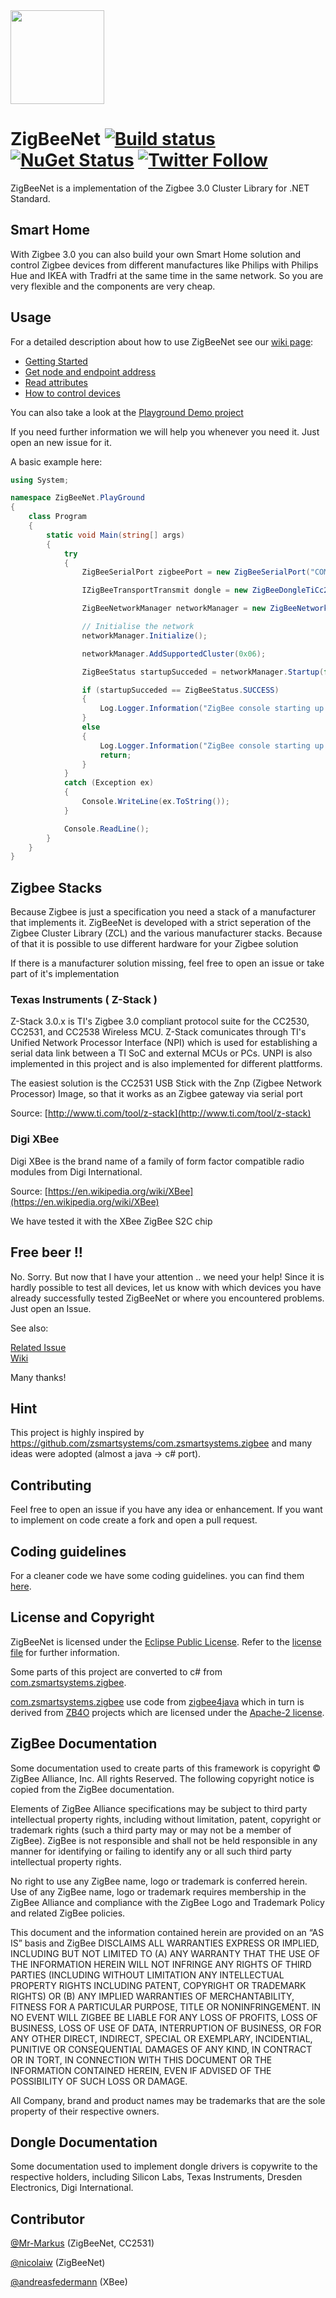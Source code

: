<img src="https://github.com/zigbeenet/ZigbeeNet/blob/master/icon.png" width="150px" />

# ZigBeeNet [![Build status](https://ci.appveyor.com/api/projects/status/o2x3lg7eo46jl2j5/branch/master?svg=true)](https://ci.appveyor.com/project/Mr-Markus/zigbeenet-mlw5f/branch/master) [![NuGet Status](https://img.shields.io/nuget/v/ZigBeeNet.svg?style=flat)](https://www.nuget.org/packages/ZigBeeNet) [![Twitter Follow](https://img.shields.io/twitter/follow/Zigbee_Net.svg?style=social)](https://twitter.com/Zigbee_Net)

ZigBeeNet is a implementation of the Zigbee 3.0 Cluster Library for .NET Standard.

## Smart Home

With Zigbee 3.0 you can also build your own Smart Home solution and control Zigbee devices from different manufactures like Philips with Philips Hue and IKEA with Tradfri at the same time in the same network. So you are very flexible and the components are very cheap.

## Usage

For a detailed description about how to use ZigBeeNet see our [wiki page](https://github.com/Mr-Markus/ZigbeeNet/wiki):

- [Getting Started](https://github.com/zigbeenet/ZigbeeNet/wiki/Getting-started)
- [Get node and endpoint address](https://github.com/zigbeenet/ZigbeeNet/wiki/Get-node-and-endpoint-address)
- [Read attributes](https://github.com/zigbeenet/ZigbeeNet/wiki/Read-attributes)
- [How to control devices](https://github.com/zigbeenet/ZigbeeNet/wiki/How-to-control-devices)

You can also take a look at the [Playground Demo project](https://github.com/zigbeenet/ZigbeeNet/blob/develop/samples/ZigBeeNet.PlayGround/Program.cs)

If you need further information we will help you whenever you need it. Just open an new issue for it.

A basic example here:

```cs
using System;

namespace ZigBeeNet.PlayGround
{
    class Program
    {
        static void Main(string[] args)
        {
            try
            {
                ZigBeeSerialPort zigbeePort = new ZigBeeSerialPort("COM4");

                IZigBeeTransportTransmit dongle = new ZigBeeDongleTiCc2531(zigbeePort);

                ZigBeeNetworkManager networkManager = new ZigBeeNetworkManager(dongle);

                // Initialise the network
                networkManager.Initialize();

                networkManager.AddSupportedCluster(0x06);

                ZigBeeStatus startupSucceded = networkManager.Startup(false);

                if (startupSucceded == ZigBeeStatus.SUCCESS)
                {
                    Log.Logger.Information("ZigBee console starting up ... [OK]");
                }
                else
                {
                    Log.Logger.Information("ZigBee console starting up ... [FAIL]");
                    return;
                }
            }
            catch (Exception ex)
            {
                Console.WriteLine(ex.ToString());
            }

            Console.ReadLine();
        }
    }
}
```

## Zigbee Stacks

Because Zigbee is just a specification you need a stack of a manufacturer that implements it. ZigBeeNet is developed with a strict seperation of the Zigbee Cluster Library (ZCL) and the various manufacturer stacks. Because of that it is possible to use different hardware for your Zigbee solution

If there is a manufacturer solution missing, feel free to open an issue or take part of it's implementation

### Texas Instruments ( Z-Stack )

Z-Stack 3.0.x is TI's Zigbee 3.0 compliant protocol suite for the CC2530, CC2531, and CC2538 Wireless MCU.
Z-Stack comunicates through TI's Unified Network Processor Interface (NPI) which is used for establishing a serial data link between a TI SoC and external MCUs or PCs. UNPI is also implemented in this project and is also implemented for different plattforms.

The easiest solution is the CC2531 USB Stick with the Znp (Zigbee Network Processor) Image, so that it works as an Zigbee gateway via serial port

Source: [http://www.ti.com/tool/z-stack](http://www.ti.com/tool/z-stack)

### Digi XBee

Digi XBee is the brand name of a family of form factor compatible radio modules from Digi International.

Source: [https://en.wikipedia.org/wiki/XBee](https://en.wikipedia.org/wiki/XBee)

We have tested it with the XBee ZigBee S2C chip

## Free beer !!

No. Sorry. But now that I have your attention .. we need your help! Since it is hardly possible to test all devices, let us know with which devices you have already successfully tested ZigBeeNet or where you encountered problems. Just open an Issue.

See also:

[Related Issue](https://github.com/zigbeenet/ZigbeeNet/issues/47)  
[Wiki](https://github.com/zigbeenet/ZigbeeNet/wiki/Supported-devices)

Many thanks!

## Hint

This project is highly inspired by https://github.com/zsmartsystems/com.zsmartsystems.zigbee and many ideas were adopted (almost a java -> c# port).

## Contributing

Feel free to open an issue if you have any idea or enhancement. If you want to implement on code create a fork and open a pull request.

## Coding guidelines

For a cleaner code we have some coding guidelines. you can find them [here](https://github.com/Mr-Markus/ZigbeeNet/blob/master/docs/coding-guidelines).

## License and Copyright

ZigBeeNet is licensed under the [Eclipse Public License](https://www.eclipse.org/legal/epl-v10.html). Refer to the [license file](LICENSE) for further information.

Some parts of this project are converted to c# from [com.zsmartsystems.zigbee](https://github.com/zsmartsystems/com.zsmartsystems.zigbee).

[com.zsmartsystems.zigbee](https://github.com/zsmartsystems/com.zsmartsystems.zigbee) use code from [zigbee4java](https://github.com/tlaukkan/zigbee4java) which in turn is derived from [ZB4O](http://zb4osgi.aaloa.org/) projects which are licensed under the [Apache-2 license](https://www.apache.org/licenses/LICENSE-2.0).

## ZigBee Documentation

Some documentation used to create parts of this framework is copyright © ZigBee Alliance, Inc. All rights Reserved. The following copyright notice is copied from the ZigBee documentation.

Elements of ZigBee Alliance specifications may be subject to third party intellectual property rights, including without limitation, patent, copyright or trademark rights (such a third party may or may not be a member of ZigBee). ZigBee is not responsible and shall not be held responsible in any manner for identifying or failing to identify any or all such third party intellectual property rights.

No right to use any ZigBee name, logo or trademark is conferred herein. Use of any ZigBee name, logo or trademark requires membership in the ZigBee Alliance and compliance with the ZigBee Logo and Trademark Policy and related ZigBee policies.

This document and the information contained herein are provided on an “AS IS” basis and ZigBee DISCLAIMS ALL WARRANTIES EXPRESS OR IMPLIED, INCLUDING BUT NOT LIMITED TO (A) ANY WARRANTY THAT THE USE OF THE INFORMATION HEREIN WILL NOT INFRINGE ANY RIGHTS OF THIRD PARTIES (INCLUDING WITHOUT LIMITATION ANY INTELLECTUAL PROPERTY RIGHTS INCLUDING PATENT, COPYRIGHT OR TRADEMARK RIGHTS) OR (B) ANY IMPLIED WARRANTIES OF MERCHANTABILITY, FITNESS FOR A PARTICULAR PURPOSE, TITLE OR NONINFRINGEMENT. IN NO EVENT WILL ZIGBEE BE LIABLE FOR ANY LOSS OF PROFITS, LOSS OF BUSINESS, LOSS OF USE OF DATA, INTERRUPTION OF BUSINESS, OR FOR ANY OTHER DIRECT, INDIRECT, SPECIAL OR EXEMPLARY, INCIDENTIAL, PUNITIVE OR CONSEQUENTIAL DAMAGES OF ANY KIND, IN CONTRACT OR IN TORT, IN CONNECTION WITH THIS DOCUMENT OR THE INFORMATION CONTAINED HEREIN, EVEN IF ADVISED OF THE POSSIBILITY OF SUCH LOSS OR DAMAGE.

All Company, brand and product names may be trademarks that are the sole property of their respective owners.

## Dongle Documentation

Some documentation used to implement dongle drivers is copywrite to the respective holders, including Silicon Labs, Texas Instruments, Dresden Electronics, Digi International.

## Contributor

[@Mr-Markus](https://github.com/Mr-Markus) (ZigBeeNet, CC2531)

[@nicolaiw](https://github.com/nicolaiw) (ZigBeeNet)

[@andreasfedermann](https://github.com/andreasfedermann) (XBee)
